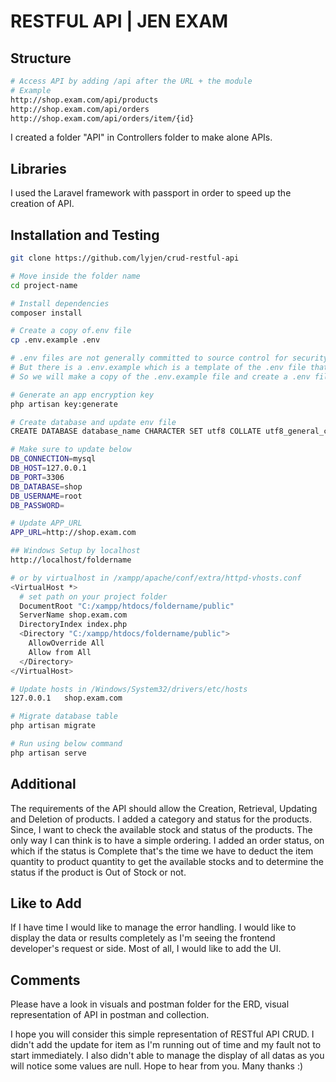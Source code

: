 # RESTFUL API | JEN EXAM

## Structure

```bash
# Access API by adding /api after the URL + the module
# Example
http://shop.exam.com/api/products
http://shop.exam.com/api/orders
http://shop.exam.com/api/orders/item/{id}
````
I created a folder "API" in Controllers folder to make alone APIs.

## Libraries
I used the Laravel framework with passport in order to speed up the creation of API.

## Installation and Testing
````bash
git clone https://github.com/lyjen/crud-restful-api

# Move inside the folder name
cd project-name

# Install dependencies
composer install

# Create a copy of.env file
cp .env.example .env

# .env files are not generally committed to source control for security reasons.
# But there is a .env.example which is a template of the .env file that the project expects us to have.
# So we will make a copy of the .env.example file and create a .env file

# Generate an app encryption key
php artisan key:generate

# Create database and update env file
CREATE DATABASE database_name CHARACTER SET utf8 COLLATE utf8_general_ci;

# Make sure to update below
DB_CONNECTION=mysql
DB_HOST=127.0.0.1
DB_PORT=3306
DB_DATABASE=shop
DB_USERNAME=root
DB_PASSWORD=

# Update APP_URL 
APP_URL=http://shop.exam.com

## Windows Setup by localhost
http://localhost/foldername

# or by virtualhost in /xampp/apache/conf/extra/httpd-vhosts.conf
<VirtualHost *>
  # set path on your project folder
  DocumentRoot "C:/xampp/htdocs/foldername/public"
  ServerName shop.exam.com
  DirectoryIndex index.php
  <Directory "C:/xampp/htdocs/foldername/public">
    AllowOverride All
    Allow from All
  </Directory>
</VirtualHost>

# Update hosts in /Windows/System32/drivers/etc/hosts
127.0.0.1   shop.exam.com

# Migrate database table
php artisan migrate

# Run using below command
php artisan serve

````

## Additional

The requirements of the API should allow the Creation, Retrieval, Updating and Deletion of products. I added a category and status for the products. Since, I want to check the available stock and status of the products. The only way I can think is to have a simple ordering. I added an order status, on which if the status is Complete that's the time we have to deduct the item quantity to product quantity to get the available stocks and to determine the status if the product is Out of Stock or not.

## Like to Add
If I have time I would like to manage the error handling. I would like to display the data or results completely as I'm seeing the frontend developer's request or side. Most of all, I would like to add the UI.

## Comments
Please have a look in visuals and postman folder for the ERD, visual representation of API in postman and collection. 

I hope you will consider this simple representation of RESTful API CRUD. 
I didn't add the update for item as I'm running out of time and my fault not to start immediately. I also didn't able to manage the display of all datas as you will notice some values are null. Hope to hear from you. Many thanks :)
